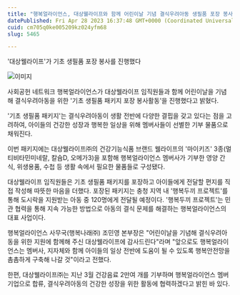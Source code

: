 ```yaml
---
title: "행복얼라이언스, 대상웰라이프와 함께 어린이날 기념 결식우려아동 생필품 포장 봉사 진행"
datePublished: Fri Apr 28 2023 16:37:48 GMT+0000 (Coordinated Universal Time)
cuid: cm705q0ke005209kz024yfm68
slug: 5465

---
```



'대상웰라이프'가 기초 생필품 포장 봉사를 진행했다

![이미지](https://cdn.hashnode.com/res/hashnode/image/upload/v1739258696597/b6256806-e655-4bd9-80c9-065606852c37.jpeg)

사회공헌 네트워크 행복얼라이언스가 대상웰라이프 임직원들과 함께 어린이날을 기념해 결식우려아동을 위한 '기초 생필품 패키지 포장 봉사활동'을 진행했다고 밝혔다.

'기초 생필품 패키지'는 결식우려아동이 생활 전반에 다양한 결핍을 갖고 있다는 점을 고려하여, 아이들의 건강한 성장과 행복한 일상을 위해 멤버사들이 선별한 기부 물품으로 채워진다.

이번 패키지에는 대상웰라이프㈜의 건강기능식품 브랜드 웰라이프의 '마이키즈' 3종(멀티비타민미네랄, 칼슘D, 오메가3)을 포함해 행복얼라이언스 멤버사가 기부한 영양 간식, 위생용품, 수첩 등 생활 속에서 필요한 물품들로 구성됐다.

대상웰라이프 임직원들은 기초 생필품 패키지를 포장하고 아이들에게 전달할 편지를 직접 작성해 따뜻한 마음을 더했다. 포장된 패키지는 충청 지역 내 '행복두끼 프로젝트'를 통해 도시락을 지원받는 아동 중 120명에게 전달될 예정이다. '행복두끼 프로젝트'는 민관 협력을 통해 지속 가능한 방법으로 아동의 결식 문제를 해결하는 행복얼라이언스의 대표 사업이다.

행복얼라이언스 사무국(행복나래㈜) 조민영 본부장은 "어린이날을 기념해 결식우려아동을 위한 지원에 함께해 주신 대상웰라이프에 감사드린다"라며 "앞으로도 행복얼라이언스는 멤버사, 지자체와 함께 아이들의 일상 전반에 도움이 될 수 있도록 행복안전망을 촘촘하게 구축해 나갈 것"이라고 전했다.

한편, 대상웰라이프㈜는 지난 3월 건강음료 2만여 개를 기부하며 행복얼라이언스 멤버 기업으로 합류, 결식우려아동의 건강한 성장을 위한 활동에 협력하겠다고 밝힌 바 있다.